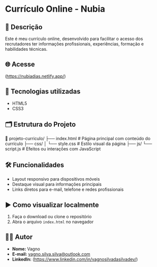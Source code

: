 
# Currículo Online - Nubia

## 📌 Descrição
Este é meu currículo online, desenvolvido para facilitar o acesso dos recrutadores ter informações profissionais, experiências, formação e habilidades técnicas.

## 🌐 Acesse
(https://nubiadias.netlify.app/) 

## 🧱 Tecnologias utilizadas
- HTML5
- CSS3

## 🗂️ Estrutura do Projeto

📁 projeto-curriculo/ 
├── index.html # Página principal com conteúdo do currículo 
├── css/ 
│ └── style.css # Estilo visual da página 
├── js/ 
  └── script.js # Efeitos ou interações com JavaScript

 
## 🛠️ Funcionalidades
- Layout responsivo para dispositivos móveis
- Destaque visual para informações principais
- Links diretos para e-mail, telefone e redes profissionais

## ▶️ Como visualizar localmente
1. Faça o download ou clone o repositório
2. Abra o arquivo `index.html` no navegador

## 👨‍💻 Autor
- **Nome:** Vagno
- **E-mail:** vagno.silva.silva@outlook.com
- **LinkedIn:** (https://www.linkedin.com/in/vagnosilvadasilvadev/)

